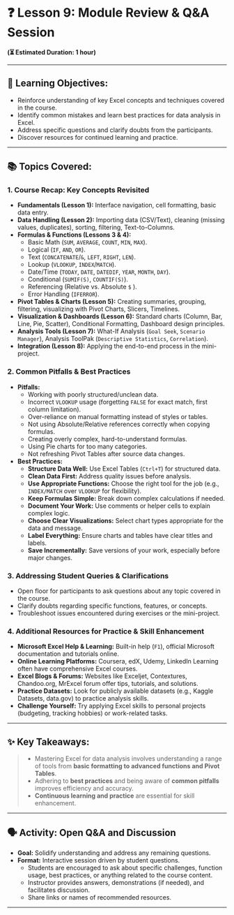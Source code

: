 # ❓ Lesson 9: Module Review & Q&A Session

**(⏳ Estimated Duration: 1 hour)**

---

## 🎯 Learning Objectives:

*   Reinforce understanding of key Excel concepts and techniques covered in the course.
*   Identify common mistakes and learn best practices for data analysis in Excel.
*   Address specific questions and clarify doubts from the participants.
*   Discover resources for continued learning and practice.

---

## 📚 Topics Covered:

### 1. Course Recap: Key Concepts Revisited

*   **Fundamentals (Lesson 1):** Interface navigation, cell formatting, basic data entry.
*   **Data Handling (Lesson 2):** Importing data (CSV/Text), cleaning (missing values, duplicates), sorting, filtering, Text-to-Columns.
*   **Formulas & Functions (Lessons 3 & 4):**
    *   Basic Math (`SUM`, `AVERAGE`, `COUNT`, `MIN`, `MAX`).
    *   Logical (`IF`, `AND`, `OR`).
    *   Text (`CONCATENATE`/`&`, `LEFT`, `RIGHT`, `LEN`).
    *   Lookup (`VLOOKUP`, `INDEX`/`MATCH`).
    *   Date/Time (`TODAY`, `DATE`, `DATEDIF`, `YEAR`, `MONTH`, `DAY`).
    *   Conditional (`SUMIF(S)`, `COUNTIF(S)`).
    *   Referencing (Relative vs. Absolute `$` ).
    *   Error Handling (`IFERROR`).
*   **Pivot Tables & Charts (Lesson 5):** Creating summaries, grouping, filtering, visualizing with Pivot Charts, Slicers, Timelines.
*   **Visualization & Dashboards (Lesson 6):** Standard charts (Column, Bar, Line, Pie, Scatter), Conditional Formatting, Dashboard design principles.
*   **Analysis Tools (Lesson 7):** What-If Analysis (`Goal Seek`, `Scenario Manager`), Analysis ToolPak (`Descriptive Statistics`, `Correlation`).
*   **Integration (Lesson 8):** Applying the end-to-end process in the mini-project.

### 2. Common Pitfalls & Best Practices

*   **Pitfalls:**
    *   Working with poorly structured/unclean data.
    *   Incorrect `VLOOKUP` usage (forgetting `FALSE` for exact match, first column limitation).
    *   Over-reliance on manual formatting instead of styles or tables.
    *   Not using Absolute/Relative references correctly when copying formulas.
    *   Creating overly complex, hard-to-understand formulas.
    *   Using Pie charts for too many categories.
    *   Not refreshing Pivot Tables after source data changes.
*   **Best Practices:**
    *   **Structure Data Well:** Use Excel Tables (`Ctrl+T`) for structured data.
    *   **Clean Data First:** Address quality issues before analysis.
    *   **Use Appropriate Functions:** Choose the right tool for the job (e.g., `INDEX/MATCH` over `VLOOKUP` for flexibility).
    *   **Keep Formulas Simple:** Break down complex calculations if needed.
    *   **Document Your Work:** Use comments or helper cells to explain complex logic.
    *   **Choose Clear Visualizations:** Select chart types appropriate for the data and message.
    *   **Label Everything:** Ensure charts and tables have clear titles and labels.
    *   **Save Incrementally:** Save versions of your work, especially before major changes.

### 3. Addressing Student Queries & Clarifications

*   Open floor for participants to ask questions about any topic covered in the course.
*   Clarify doubts regarding specific functions, features, or concepts.
*   Troubleshoot issues encountered during exercises or the mini-project.

### 4. Additional Resources for Practice & Skill Enhancement

*   **Microsoft Excel Help & Learning:** Built-in help (`F1`), official Microsoft documentation and tutorials online.
*   **Online Learning Platforms:** Coursera, edX, Udemy, LinkedIn Learning often have comprehensive Excel courses.
*   **Excel Blogs & Forums:** Websites like Exceljet, Contextures, Chandoo.org, MrExcel forum offer tips, tutorials, and solutions.
*   **Practice Datasets:** Look for publicly available datasets (e.g., Kaggle Datasets, data.gov) to practice analysis skills.
*   **Challenge Yourself:** Try applying Excel skills to personal projects (budgeting, tracking hobbies) or work-related tasks.

---

## ✨ Key Takeaways:

> *   Mastering Excel for data analysis involves understanding a range of tools from **basic formatting to advanced functions and Pivot Tables**.
> *   Adhering to **best practices** and being aware of **common pitfalls** improves efficiency and accuracy.
> *   **Continuous learning and practice** are essential for skill enhancement.

---

## 🗣️ Activity: Open Q&A and Discussion

*   **Goal:** Solidify understanding and address any remaining questions.
*   **Format:** Interactive session driven by student questions.
    *   Students are encouraged to ask about specific challenges, function usage, best practices, or anything related to the course content.
    *   Instructor provides answers, demonstrations (if needed), and facilitates discussion.
    *   Share links or names of recommended resources.

---
